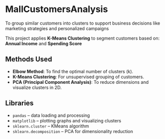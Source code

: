 # MallCustomersAnalysis
To group similar customers into clusters to support business decisions like marketing strategies and personalized campaigns

This project applies **K-Means Clustering** to segment customers based on: **Annual Income** and **Spending Score**

## Methods Used
- **Elbow Method**: To find the optimal number of clusters (k).
- **K-Means Clustering**: For unsupervised grouping of customers.
- **PCA (Principal Component Analysis)**: To reduce dimensions and visualize clusters in 2D.

## Libraries
- `pandas` – data loading and processing  
- `matplotlib` – plotting graphs and visualizing clusters  
- `sklearn.cluster` – KMeans algorithm  
- `sklearn.decomposition` – PCA for dimensionality reduction
